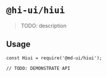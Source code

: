 # `@hi-ui/hiui`

> TODO: description

## Usage

```
const Hiui = require('@md-ui/hiui');

// TODO: DEMONSTRATE API
```
